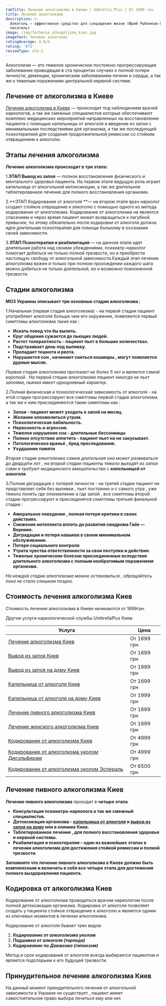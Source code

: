 ```yaml
---
tabTitle: Лечение алкоголизма в Киеве | Umbrella Plus | От 1499 грн
title: Лечение алкоголизма
description: >-
  Алкоголь — эффективное средство для сокращения жизни (Юрий Рыбников-Украинский
  писатель)
image: /img/lechenie_alkogolizma_kiev.jpg
imageText: Человек алкоголик
ratingAvarage: 4.8/5
rating: '671'
reviewType: alk-2
---
```


Алкоголизм — это тяжелое хроническое постоянно прогрессирующее заболевание приводящая в ста процентах случаях к полной потере личности, деменции, хроническим заболеванием печени и сердца, а так же к тяжелым поражениям центральной нервной системе.

## Лечение от алкоголизма в Киеве

[Лечение алкоголизма в Киеве](https://umbrella-plus.com.ua/kiev/lechenie-alkogolizma-kiev/) — происходит под наблюдением врачей наркологов, а так же смежных специалистов которые обеспечивают комплекс медицинских мероприятий направленных на восстановление пациента с помощью капельницы от алкоголя и введение из запоя с минимальными последствиями для организма, а так же последующей психотерапией для создания продолжительной ремиссии со стойким отвращением к алкоголю.

## Этапы лечения алкоголизма

**Лечение алкоголизма происходит в три этапа:**

1.**ЭТАП Вывод из запоя** — полное восстановление физического и ментального здоровья пациента. На первом этапе ведущую роль играет капельница от алкогольной интоксикации, а так же длительное таблетированное лечение для полного восстановления организма.

2.**ЭТАП Кодирование от алкоголя **— на втором этапе врач нарколог создает стойкое отвращение к алкоголю с помощью одного из метода кодирование от алкоголизма. Кодирование от алкоголизма не является спасением и через время пациент может возвращаться к пагубной привычки, по этому обязательно после кодировки от алкоголя должна идти длительная психотерапия для помощи больному в осознании своей зависимости.

3.**ЭТАП Психотерапия и реабилитация** — на данном этапе идет длительная работа над своими убеждениями, психиатр-нарколог помогает добиться не только полной трезвости, но и приобрести настоящую свободу от алкогольной зависимости.Каждый этап лечения алкоголизма важен и только при полном прохождении каждого шага можно добиться не только длительной, но и возможно пожизненной трезвости.

## Стадии алкоголизма

**МОЗ Украины описывает три основные стадии алкоголизма :**

1.Начальная (первая стадия алкоголизма) - на первой стадии пациент употребляет алкоголя больше чем его окружение, появляются первый симптомы алкоголизма такие как :

* **Искать повод что бы выпить.**
* **Круг общения сужается до пьющих людей.**
* **Растет толерантность - пациент пьет в больших количествах.**
* **Подстраивает день под выпивку.**
* **Пропадает тошнота и рвота.**
* **Нарушается сон , начинают сниться кошмары , могут появляется дурные мысли.**

*Первая стадия алкоголизма протекает не более 5 лет и является самой короткой . На первой стации алкоголизма пациент никогда не пьет запоями, пьянка имеет однодневный характер.*

2.Полная физическая и психологическая зависимость от алкоголя - на этой стадии прогрессируют все симптомы первой стадии алкоголизма а так же к ним присоединяются такие симптомы как :

* **Запои - пациент может уходить в запой на месяц.**
* **Желание опохмелиться утром.**
* **Психологическая лабильность.**
* **Нервозность и агрессия.**
* **Тяжелое нарушение сна - длительные бессонницы**
* **Полное отсутствие аппетита - пациент пьет но не закусывает.**
* **Патологическое враньё , бред преследования.**
* **Ухудшение памяти**

*Вторая стадия алкоголизма самая длительная она может развиваться до двадцати лет , на второй стадии пациенты тяжело выходят из запоя сами и требуют медицинского вмешательства с **капельницей от алкоголя**.*

3.Полная деградация с потерей личности - на третей стадии пациент не представляет себя без выпивки , пьет постоянно и с самого утра , уже тяжело понять где опохмеление а где запой , все симптомы второй стадии прогрессируют и присоединятся симптомы третьей финальной стадии :

* **Аморальное поведение , полная потеря критики в своих действиях.**
* **Снижение интеллекта вплоть до развития синдрома Гайе — Вернике.**
* **Деградация и потеря навыков в своем минимальном обслуживании.**
* **Потеря социального контроля**
* **Утрата чувства ответственности за свои поступки и действия.**
* **Тяжелые хронические болезни присоединенные вследствие длительного алкоголизма с полным необратимым поражением организма.**

*На каждой стадии алкоголизма можно остановиться , обращайтесь пока не стало слишком поздно.*

## Стоимость лечения алкоголизма Киев

Стоимость лечения алкоголизма в Киеве начинаются от 1699грн.

Другие услуги наркологической службы UmbrellaPlus Киев:

| Услуга                                                                                                                     | Цена        |
| -------------------------------------------------------------------------------------------------------------------------- | ----------- |
| [Лечение алкоголизма Киев](https://umbrella-plus.com.ua/kiev/lechenie-alkogolizma-kiev/)                                   | От 1699 грн |
| [Вывод из запоя Киев](https://umbrella-plus.com.ua/kiev/vivod-iz-zapoia-kiev/)                                             | От 1699 грн |
| [Вывод из запоя на дому Киев](https://umbrella-plus.com.ua/kiev/vivod-iz-zapoia-na-domy-kiev/)                             | От 1999 грн |
| [Капельница от алкоголя Киев](https://umbrella-plus.com.ua/kiev/kapelnica_ot_alkogola_kiev/)                               | От 1699 грн |
| [Капельница от алкоголя на дому Киев](https://umbrella-plus.com.ua/kiev/kapelnica_ot_alkogola_na_domy_kiev/)               | От 1999 грн |
| [Лечение пивного алкоголизма Киев](https://umbrella-plus.com.ua/kiev/lechenie-pivnogi-alkogolizma-kiev/)                   | От 1699 грн |
| [Лечение женского алкоголизма Киев](https://umbrella-plus.com.ua/kiev/lechenie-jenskogo-alkogolizma-kiev/)                 | От 1699 грн |
| [Кодирование от алкоголизма Киев](https://umbrella-plus.com.ua/kiev/kodirovka-ot-alkogolia-kiev/)                          | От 4999 грн |
| [Кодирование от алкоголизма уколом Дисульфирам](https://umbrella-plus.com.ua/kiev/kodirovka-ot-alkogolia-disulfiram-kiev/) | От 4999 грн |
| [Кодирование от алкоголизма уколом Эспераль](https://umbrella-plus.com.ua/kiev/kodirovka-ot-alkogolizma-espiarl-kiev/)     | От 6500 грн |

## Лечение пивного алкоголизма Киев

**Лечение пивного алкоголизма** проходит в **четыре этапа**.

* **Консультация психиатра-нарколога а так же смежный специалистов.**
* **Детоксикация организма - [капельница от алкоголя](Kapelnica_ot_alkogola_kiev) и [вывод из запоя на дому](Vivod-iz-zapoia-na-domy-kiev) или в клинике Киев.**
* **Таблетированное лечение , для полного восстановления здоровья и нервной системы.**
* **Реабилитация и психотерапия – один из важнейших этапах в лечении алкоголизма для достижения стойкой ремиссии и полной трезвости.**

**Запомните что лечение пивного алкоголизма в Киеве должно быть комплексным и включать в себя все четыре этапа для достижения полного выздоровления пациента.**

## Кодировка от алкоголизма Киев

Кодирование от алкоголизма проводиться врачом наркологом после полной детоксикации организма. Кодировка от алкоголя позволяет создать у пациента стойкое отвращение к алкоголю и является одним из ключевых моментов в лечении алкоголизма.

Кодирование от алкоголя бывает трех видов:

1. ***Кодирование от алкоголизма уколом***
2. ***Подшивка от алкоголя (торпеда)***
3. ***Кодирование по Довженко (гипнозом)***

Метод и срок кодирования от алкоголя всегда выбирается пациентом и является подспорьем к его будущей трезвости.

## Принудительное лечение алкоголизма Киев

На данный момент принудительного лечения от алкогольной зависимости в Украине не существует , пациент имеет самостоятельное право выбора лечиться ему или нет.
